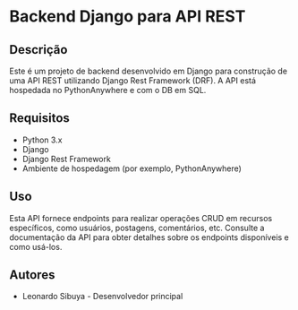 # Backend Django para API REST

## Descrição

Este é um projeto de backend desenvolvido em Django para construção de uma API REST utilizando Django Rest Framework (DRF). A API está hospedada no PythonAnywhere e com o DB em SQL.

## Requisitos

- Python 3.x
- Django
- Django Rest Framework
- Ambiente de hospedagem (por exemplo, PythonAnywhere)

## Uso

Esta API fornece endpoints para realizar operações CRUD em recursos específicos, como usuários, postagens, comentários, etc. Consulte a documentação da API para obter detalhes sobre os endpoints disponíveis e como usá-los.

## Autores

- Leonardo Sibuya - Desenvolvedor principal
